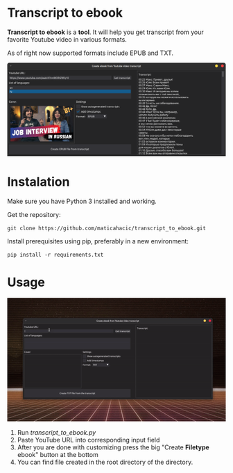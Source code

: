 # Transcript to ebook

**Transcript to ebook** is a **tool**. It will help you get transcript from your favorite Youtube video in various formats.

As of right now supported formats include EPUB and TXT.

![A screenshot](screenshot.png)

# Instalation

Make sure you have Python 3 installed and working.

Get the repository:
```
git clone https://github.com/maticahacic/transcript_to_ebook.git
```
Install prerequisites using pip, preferably in a new environment:
```
pip install -r requirements.txt
```

# Usage
![A demonstration of usage](resources/demo_usage.gif)

1. Run <i>transcript_to_ebook.py</i>
2. Paste YouTube URL into corresponding input field
3. After you are done with customizing press the big "Create **Filetype** ebook" button at the bottom
4. You can find file created in the root directory of the directory.